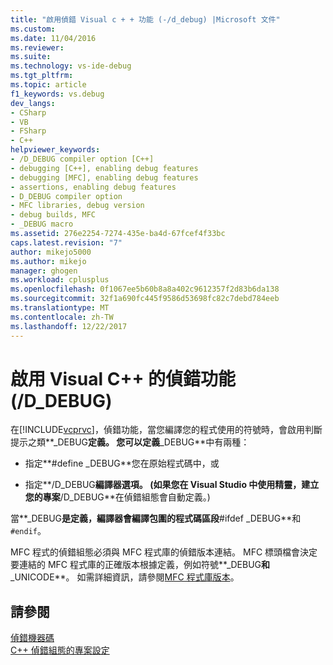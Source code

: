 ```yaml
---
title: "啟用偵錯 Visual c + + 功能 (-/d_debug) |Microsoft 文件"
ms.custom: 
ms.date: 11/04/2016
ms.reviewer: 
ms.suite: 
ms.technology: vs-ide-debug
ms.tgt_pltfrm: 
ms.topic: article
f1_keywords: vs.debug
dev_langs:
- CSharp
- VB
- FSharp
- C++
helpviewer_keywords:
- /D_DEBUG compiler option [C++]
- debugging [C++], enabling debug features
- debugging [MFC], enabling debug features
- assertions, enabling debug features
- D_DEBUG compiler option
- MFC libraries, debug version
- debug builds, MFC
- _DEBUG macro
ms.assetid: 276e2254-7274-435e-ba4d-67fcef4f33bc
caps.latest.revision: "7"
author: mikejo5000
ms.author: mikejo
manager: ghogen
ms.workload: cplusplus
ms.openlocfilehash: 0f1067ee5b60b8a8a402c9612357f2d83b6da138
ms.sourcegitcommit: 32f1a690fc445f9586d53698fc82c7debd784eeb
ms.translationtype: MT
ms.contentlocale: zh-TW
ms.lasthandoff: 12/22/2017
---
```

# <a name="enabling-debug-features-in-visual-c-ddebug"></a>啟用 Visual C++ 的偵錯功能 (/D_DEBUG)
在[!INCLUDE[vcprvc](../code-quality/includes/vcprvc_md.md)]，偵錯功能，當您編譯您的程式使用的符號時，會啟用判斷提示之類**_DEBUG**定義。 您可以定義**_DEBUG**中有兩種：  
  
-   指定**#define _DEBUG**您在原始程式碼中，或  
  
-   指定**/D_DEBUG**編譯器選項。 (如果您在 Visual Studio 中使用精靈，建立您的專案**/D_DEBUG**在偵錯組態會自動定義。)  
  
 當**_DEBUG**是定義，編譯器會編譯包圍的程式碼區段**#ifdef _DEBUG**和`#endif`。  
  
 MFC 程式的偵錯組態必須與 MFC 程式庫的偵錯版本連結。 MFC 標頭檔會決定要連結的 MFC 程式庫的正確版本根據定義，例如符號**_DEBUG**和**_UNICODE**。 如需詳細資訊，請參閱[MFC 程式庫版本](/cpp/mfc/mfc-library-versions)。  
  
## <a name="see-also"></a>請參閱  
 [偵錯機器碼](../debugger/debugging-native-code.md)   
 [C++ 偵錯組態的專案設定](../debugger/project-settings-for-a-cpp-debug-configuration.md)